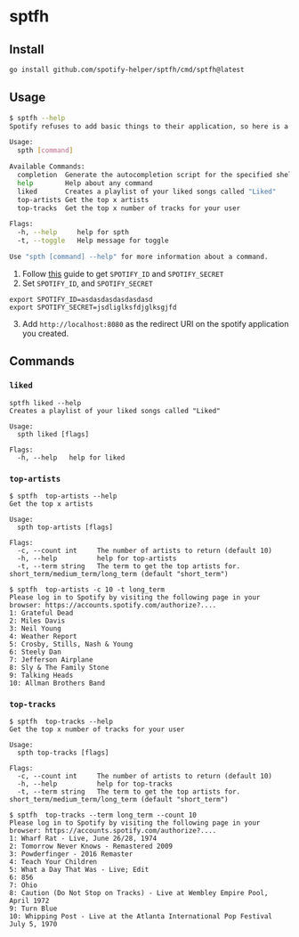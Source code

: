 # sptfh

## Install

```sh
go install github.com/spotify-helper/sptfh/cmd/sptfh@latest
```

## Usage

```sh
$ sptfh --help
Spotify refuses to add basic things to their application, so here is a helper tool

Usage:
  spth [command]

Available Commands:
  completion  Generate the autocompletion script for the specified shell
  help        Help about any command
  liked       Creates a playlist of your liked songs called "Liked"
  top-artists Get the top x artists
  top-tracks  Get the top x number of tracks for your user

Flags:
  -h, --help     help for spth
  -t, --toggle   Help message for toggle

Use "spth [command] --help" for more information about a command.
```

1. Follow [this](https://developer.spotify.com/documentation/general/guides/authorization/app-settings/) guide to get `SPOTIFY_ID` and `SPOTIFY_SECRET`
2. Set `SPOTIFY_ID`, and `SPOTIFY_SECRET`
```
export SPOTIFY_ID=asdasdasdasdasdasd
export SPOTIFY_SECRET=jsdliglksfdjglksgjfd
```
3. Add `http://localhost:8080` as the redirect URI on the spotify application you created.


## Commands

### `liked`
```
sptfh liked --help
Creates a playlist of your liked songs called "Liked"

Usage:
  spth liked [flags]

Flags:
  -h, --help   help for liked
```

### `top-artists`
```
$ sptfh  top-artists --help
Get the top x artists

Usage:
  spth top-artists [flags]

Flags:
  -c, --count int     The number of artists to return (default 10)
  -h, --help          help for top-artists
  -t, --term string   The term to get the top artists for. short_term/medium_term/long_term (default "short_term")
```
```
$ sptfh  top-artists -c 10 -t long_term
Please log in to Spotify by visiting the following page in your browser: https://accounts.spotify.com/authorize?....
1: Grateful Dead
2: Miles Davis
3: Neil Young
4: Weather Report
5: Crosby, Stills, Nash & Young
6: Steely Dan
7: Jefferson Airplane
8: Sly & The Family Stone
9: Talking Heads
10: Allman Brothers Band
```

### `top-tracks`
```
$ sptfh  top-tracks --help
Get the top x number of tracks for your user

Usage:
  spth top-tracks [flags]

Flags:
  -c, --count int     The number of artists to return (default 10)
  -h, --help          help for top-tracks
  -t, --term string   The term to get the top artists for. short_term/medium_term/long_term (default "short_term")
```
```
$ sptfh  top-tracks --term long_term --count 10
Please log in to Spotify by visiting the following page in your browser: https://accounts.spotify.com/authorize?....
1: Wharf Rat - Live, June 26/28, 1974
2: Tomorrow Never Knows - Remastered 2009
3: Powderfinger - 2016 Remaster
4: Teach Your Children
5: What a Day That Was - Live; Edit
6: 856
7: Ohio
8: Caution (Do Not Stop on Tracks) - Live at Wembley Empire Pool, April 1972
9: Turn Blue
10: Whipping Post - Live at the Atlanta International Pop Festival July 5, 1970
```
